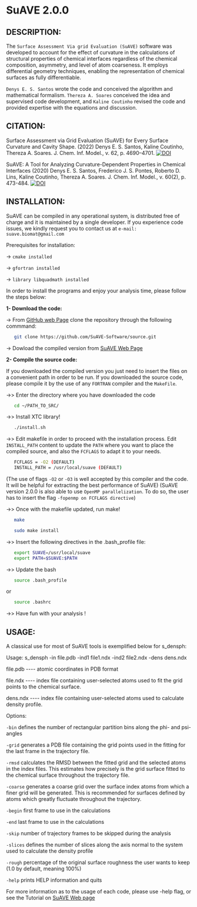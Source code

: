 # SuAVE 2.0.0
## DESCRIPTION: 

 The `Surface Assessment Via grid Evaluation (SuAVE)` software was developed to account 
 for the effect of curvature in the calculations of structural properties of chemical 
 interfaces regardless of the chemical composition, asymmetry, and level of atom coarseness. 
 It employs differential geometry techniques, enabling the representation of chemical 
 surfaces as fully differentiable. 


 `Denys E. S. Santos` wrote the code and conceived the algorithm and mathematical formalism. 
 `Thereza A. Soares` conceived the idea and supervised code development, and `Kaline Coutinho`
 revised the code and provided expertise with the equations and discussion.  
 
 ## CITATION: 

 Surface Assessment via Grid Evaluation (SuAVE) for Every Surface Curvature and Cavity 
 Shape. (2022) Denys E. S. Santos, Kaline Coutinho, Thereza A. Soares. J. Chem. Inf. Model.,
 v. 62, p. 4690–4701. [![DOI](https://zenodo.org/badge/71169051.svg)](https://doi.org/10.1021/acs.jcim.2c00673) 


 SuAVE: A Tool for Analyzing Curvature-Dependent Properties in Chemical Interfaces
 (2020) Denys E. S. Santos, Frederico J. S. Pontes, Roberto D. Lins, Kaline Coutinho, 
 Thereza A. Soares. J. Chem. Inf. Model., v. 60(2), p. 473-484. [![DOI](https://zenodo.org/badge/71169051.svg)](https://doi.org/10.1021/acs.jcim.9b00569)

 ## INSTALLATION:

 SuAVE can be compiled in any operational system, is distributed free of charge and
 it is maintained by a single developer. If you experience code issues, we kindly 
 request you to contact us at `e-mail: suave.biomat@gmail.com`


 Prerequisites for installation:
 
 -> `cmake installed`
   
 -> `gfortran installed`

 -> `library libquadmath installed` 


 In order to install the programs and enjoy your analysis time, please follow the steps 
 below:


 **1- Download the code:**

-> From [GitHub web Page](https://github.com/SuAVE-Software/source) 
   clone the repository through the following commmand:


```bash
   git clone https://github.com/SuAVE-Software/source.git
```


-> Dowload the compiled version from [SuAVE Web Page](https://www.biomatsite.net/suave-software)


 **2- Compile the source code:**

 If you downloaded the compiled version you just need to insert the files on a 
 convenient path in order to be run. If you downloaded the source code, please compile
 it by the use of any `FORTRAN` compiler and the `MakeFile`. 

 
 ->> Enter the directory where you have downloaded the code


```bash
   cd ~/PATH_TO_SRC/
```

 ->> Install XTC library!


```bash
   ./install.sh
```


 ->> Edit makefile in order to proceed with the installation process. Edit `INSTALL_PATH`
     content to update the `PATH` where you want to place the compiled source, and also
     the `FCFLAGS` to adapt it to your needs.


```bash
   FCFLAGS = -O2 (DEFAULT)
   INSTALL_PATH = /usr/local/suave (DEFAULT)
```


   (The use of flags `-O2` or `-O3` is well accepted by this compiler and the code. It will be 
   helpful for extracting the best performance of SuAVE)
   (SuAVE version 2.0.0 is also able to use `OpenMP parallelization`. To do so, the user has to 
   insert the flag `-fopenmp on FCFLAGS directive`)


 ->> Once with the makefile updated, run make!


```bash
   make
```

```bash
   sudo make install
```


 ->> Insert the following directives in the .bash_profile file:


```bash
   export SUAVE=/usr/local/suave
   export PATH=$SUAVE:$PATH
```


 ->> Update the bash


```bash
   source .bash_profile
```


   or


```bash
   source .bashrc
```


 ->> Have fun with your analysis !


 ## USAGE:

 A classical use for most of SuAVE tools is exemplified below for s_densph:

 Usage: s_densph -in file.pdb -ind1 file1.ndx -ind2 file2.ndx -dens dens.ndx
 
 file.pdb ---- atomic coordinates in PDB format

 file.ndx ---- index file containing user-selected atoms used to fit the grid points to 
 the chemical surface.

 dens.ndx ---- index file containing user-selected atoms used to calculate density profile.
 

 Options:
 
 `-bin`             defines the number of rectangular partition bins along the phi- and 
                  psi-angles
 
 `-grid`            generates a PDB file containing the grid points used in the fitting 
                  for the last frame in the trajectory file.
 
 `-rmsd`            calculates the RMSD between the fitted grid and the selected atoms in the 
                  index files. This estimates how precisely is the grid surface fitted to the
                  chemical surface throughout the trajectory file.
 
 `-coarse`          generates a coarse grid over the surface index atoms from which a finer grid 
 		  will be generated. This is recommended for surfaces defined by atoms which 
		  greatly fluctuate throughout the trajectory. 
 
 `-begin`           first frame to use in the calculations
 
 `-end`             last frame to use in the calculations
 
 `-skip`            number of trajectory frames to be skipped during the analysis 
 
 `-slices`          defines the number of slices along the axis normal to the system used 
 		  to calculate the density profile
 
 `-rough`           percentage of the original surface roughness the user wants to keep 
 		  (1.0 by default, meaning 100%)
 
 `-help`            prints HELP information and quits


 For more information as to the usage of each code, please use -help flag, or see the Tutorial on [SuAVE
 Web page](https://www.biomatsite.net/suave-software) 
